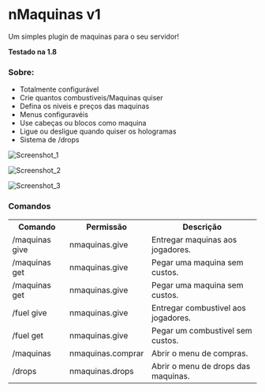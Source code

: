 # nMaquinas v1
Um simples plugin de maquinas para o seu servidor!

**Testado na 1.8**


### Sobre:

- Totalmente configurável
- Crie quantos combustiveis/Maquinas quiser
- Defina os niveis e preços das maquinas 
- Menus configuravéis
- Use cabeças ou blocos como maquina
- Ligue ou desligue quando quiser os hologramas
- Sistema de /drops

![Screenshot_1](https://user-images.githubusercontent.com/67242726/162047191-7f426d40-0d92-4a88-b397-1fa7aaeccb72.png)

![Screenshot_2](https://user-images.githubusercontent.com/67242726/162047198-bb9a52a5-0087-468e-944e-673e18e0dfc3.png)

![Screenshot_3](https://user-images.githubusercontent.com/67242726/162047201-3a8c26f1-7d68-4c10-ae0c-1510d02370b4.png)

### Comandos
<table>
 <tr>
  <th>Comando</th>
  <th>Permissão</th>
  <th>Descrição</th>
 </tr>
 <tr>
  <td>/maquinas give</td>
  <td>nmaquinas.give</td>
  <td>Entregar maquinas aos jogadores.</td>
 </tr>
 <tr>
  <td>/maquinas get</td>
  <td>nmaquinas.give</td>
  <td>Pegar uma maquina sem custos.</td>
 <tr>
  <td>/maquinas get</td>
  <td>nmaquinas.give</td>
  <td>Pegar uma maquina sem custos.</td>
 </tr>
 <tr>
  <td>/fuel give</td>
  <td>nmaquinas.give</td>
  <td>Entregar combustivel aos jogadores.</td>
 </tr>  
 <tr>
  <td>/fuel get</td>
  <td>nmaquinas.give</td>
  <td>Pegar um combustivel sem custos.</td>
 </tr>  
 </tr>
   <tr>
  <td>/maquinas</td>
  <td>nmaquinas.comprar</td>
  <td>Abrir o menu de compras.</td>
 </tr>
 </tr>
 <tr>
  <td>/drops</td>
  <td>nmaquinas.drops</td>
  <td>Abrir o menu de drops das maquinas.</td>
 </tr> 

</table>
